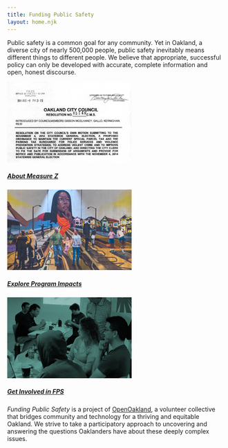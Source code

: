 ```yaml
---
title: Funding Public Safety
layout: home.njk
---
```


Public safety is a common goal for any community. Yet in Oakland, a diverse city of nearly 500,000 people, public safety inevitably means different things to different people. We believe that appropriate, successful policy can only be developed with accurate, complete information and open, honest discourse.

<div class="row spacer">

<div class="col-sm-4">
  <div class="card text-dark bg-light mb-3" style="max-width: 18rem;">
    <img src="assets/images/FPS-Measure-Z.png" class="class="card-img-top" alt="Thumbnail of the Measure Z ballot text">
    <div class="card-body">
    <h5 class="card-title"><a class="btn btn-primary" href="/funding-public-safety/about-measure-z" role="button">About Measure Z</a></h5>
    </div>
  </div>
</div>

<div class="col-sm-4">
  <div class="card text-dark bg-light mb-3" style="max-width: 18rem;">
  <img src="assets/images/FPS-thumb-Burke-mural.png" class="class="card-img-top" alt="Mural of a Black woman overlooking an intersection where different Oaklanders congregate">
      <div class="card-body">
      <h5 class="card-title"><a class="btn btn-primary" href="/funding-public-safety/program-impacts" role="button">Explore Program Impacts</a></h5>
      </div>
    </div>
</div>

<div class="col-sm-4">
  <div class="card text-dark bg-light mb-3" style="max-width: 18rem;">
  <img src="assets/images/FPS-thumb-openoak.png" class="class="card-img-top" alt="Blue-tinged photo of several OpenOakland members working together">
      <div class="card-body">
      <h5 class="card-title"><a class="btn btn-primary" href="/funding-public-safety/get-involved" role="button">Get Involved in FPS</a></h5>
      </div>
    </div>
</div>

</div>

*Funding Public Safety* is a project of [OpenOakland](https://openoakland.org), a volunteer collective that bridges community and technology for a thriving and equitable Oakland. We strive to take a participatory approach to uncovering and answering the questions Oaklanders have about these deeply complex issues.
